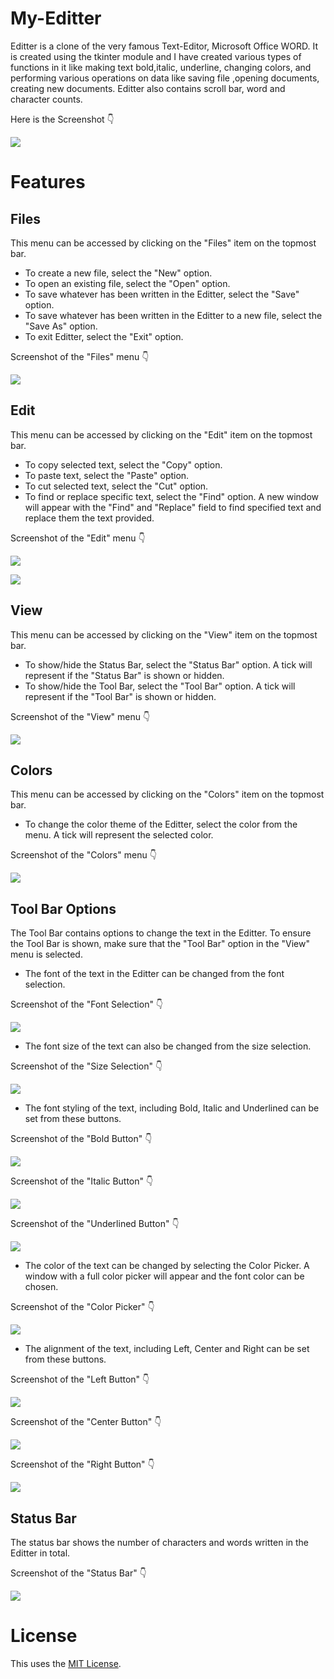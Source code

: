# My-Editter
Editter is a clone of the very famous Text-Editor, Microsoft Office WORD.
It is created using the tkinter module and I have created various types of functions in it like making text bold,italic, underline, changing colors, and performing various operations on data like saving file ,opening documents, creating new documents. Editter also contains scroll bar, word and character counts.












Here is the Screenshot 👇











![](icons/Editter.PNG)

# Features

## Files
This menu can be accessed by clicking on the "Files" item on the topmost bar.
- To create a new file, select the "New" option.
- To open an existing file, select the "Open" option.
- To save whatever has been written in the Editter, select the "Save" option.
- To save whatever has been written in the Editter to a new file, select the "Save As" option.
- To exit Editter, select the "Exit" option.

Screenshot of the "Files" menu 👇











![](images/EditterFiles.JPG)

## Edit
This menu can be accessed by clicking on the "Edit" item on the topmost bar.
- To copy selected text, select the "Copy" option.
- To paste text, select the "Paste" option.
- To cut selected text, select the "Cut" option.
- To find or replace specific text, select the "Find" option. A new window will appear with the "Find" and "Replace" field to find specified text and replace them the text provided.

Screenshot of the "Edit" menu 👇











![](images/EditterEdit.JPG)

![](images/EditterEditFind.JPG)

## View
This menu can be accessed by clicking on the "View" item on the topmost bar.
- To show/hide the Status Bar, select the "Status Bar" option. A tick will represent if the "Status Bar" is shown or hidden.
- To show/hide the Tool Bar, select the "Tool Bar" option. A tick will represent if the "Tool Bar" is shown or hidden.

Screenshot of the "View" menu 👇











![](images/EditterView.JPG)

## Colors
This menu can be accessed by clicking on the "Colors" item on the topmost bar.
- To change the color theme of the Editter, select the color from the menu. A tick will represent the selected color.

Screenshot of the "Colors" menu 👇











![](images/EditterColors.JPG)

## Tool Bar Options
The Tool Bar contains options to change the text in the Editter. To ensure the Tool Bar is shown, make sure that the "Tool Bar" option in the "View" menu is selected.

- The font of the text in the Editter can be changed from the font selection.

Screenshot of the "Font Selection" 👇

![](images/EditterFont.JPG)

- The font size of the text can also be changed from the size selection.

Screenshot of the "Size Selection" 👇

![](images/EditterFontSize.JPG)

- The font styling of the text, including Bold, Italic and Underlined can be set from these buttons.

Screenshot of the "Bold Button" 👇

![](images/EditterStylingBold.JPG)

Screenshot of the "Italic Button" 👇

![](images/EditterStylingItalic.JPG)

Screenshot of the "Underlined Button" 👇

![](images/EditterStylingUnderlined.JPG)

- The color of the text can be changed by selecting the Color Picker. A window with a full color picker will appear and the font color can be chosen.

Screenshot of the "Color Picker" 👇

![](images/EditterColorPicker.JPG)

- The alignment of the text, including Left, Center and Right can be set from these buttons.

Screenshot of the "Left Button" 👇

![](images/EditterStylingLeft.JPG)

Screenshot of the "Center Button" 👇

![](images/EditterStylingCenter.JPG)

Screenshot of the "Right Button" 👇

![](images/EditterStylingRight.JPG)

## Status Bar
The status bar shows the number of characters and words written in the Editter in total.

Screenshot of the "Status Bar" 👇

![](images/EditterStatusBar.JPG)

# License
This uses the [MIT License](LICENSE).
